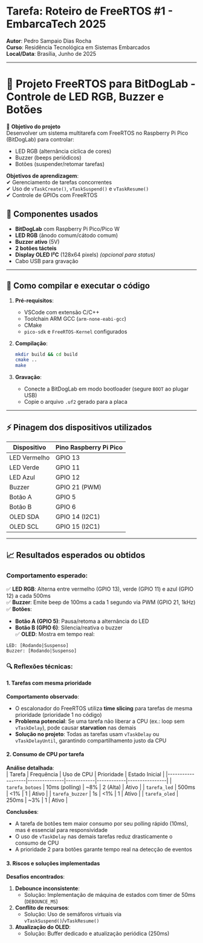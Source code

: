 # Tarefa: Roteiro de FreeRTOS #1 - EmbarcaTech 2025  

**Autor**: Pedro Sampaio Dias Rocha  
**Curso**: Residência Tecnológica em Sistemas Embarcados  
**Local/Data**: Brasília, Junho de 2025  

---

# 🎯 Projeto FreeRTOS para BitDogLab - Controle de LED RGB, Buzzer e Botões  

🎯 **Objetivo do projeto**  
Desenvolver um sistema multitarefa com FreeRTOS no Raspberry Pi Pico (BitDogLab) para controlar:  
- LED RGB (alternância cíclica de cores)  
- Buzzer (beeps periódicos)  
- Botões (suspender/retomar tarefas)  

**Objetivos de aprendizagem**:  
✔ Gerenciamento de tarefas concorrentes  
✔ Uso de `vTaskCreate()`, `vTaskSuspend()` e `vTaskResume()`  
✔ Controle de GPIOs com FreeRTOS  

## 🔧 Componentes usados
- **BitDogLab** com Raspberry Pi Pico/Pico W  
- **LED RGB** (ânodo comum/cátodo comum)  
- **Buzzer ativo** (5V)  
- **2 botões tácteis**  
- **Display OLED I²C** (128x64 pixels) *(opcional para status)*  
- Cabo USB para gravação  

---

## 💾 Como compilar e executar o código
1. **Pré-requisitos**:  
   - VSCode com extensão C/C++  
   - Toolchain ARM GCC (`arm-none-eabi-gcc`)  
   - CMake  
   - `pico-sdk` e `FreeRTOS-Kernel` configurados  

2. **Compilação**:  
   ```bash
   mkdir build && cd build
   cmake ..
   make
   ```
3. **Gravação**:  
   - Conecte a BitDogLab em modo bootloader (segure `BOOT` ao plugar USB)  
   - Copie o arquivo `.uf2` gerado para a placa  

---

## ⚡ Pinagem dos dispositivos utilizados
| Dispositivo   | Pino Raspberry Pi Pico |  
|--------------|-----------------------|  
| LED Vermelho | GPIO 13               |  
| LED Verde    | GPIO 11               |  
| LED Azul     | GPIO 12               |  
| Buzzer       | GPIO 21 (PWM)         |  
| Botão A      | GPIO 5                |  
| Botão B      | GPIO 6                |  
| OLED SDA     | GPIO 14 (I2C1)        |  
| OLED SCL     | GPIO 15 (I2C1)        |  

---

## 📈 Resultados esperados ou obtidos
### Comportamento esperado:  
✅ **LED RGB**: Alterna entre vermelho (GPIO 13), verde (GPIO 11) e azul (GPIO 12) a cada 500ms  
✅ **Buzzer**: Emite beep de 100ms a cada 1 segundo via PWM (GPIO 21, 1kHz)  
✅ **Botões**:  
   - **Botão A (GPIO 5)**: Pausa/retoma a alternância do LED  
   - **Botão B (GPIO 6)**: Silencia/reativa o buzzer  
✅ **OLED**: Mostra em tempo real:  
   ```plaintext
   LED: [Rodando|Suspenso]  
   Buzzer: [Rodando|Suspenso]
   ```
### 🔍 Reflexões técnicas:

#### 1. Tarefas com mesma prioridade
**Comportamento observado**:  
- O escalonador do FreeRTOS utiliza **time slicing** para tarefas de mesma prioridade (prioridade 1 no código)  
- **Problema potencial**: Se uma tarefa não liberar a CPU (ex.: loop sem `vTaskDelay`), pode causar **starvation** nas demais  
- **Solução no projeto**: Todas as tarefas usam `vTaskDelay` ou `vTaskDelayUntil`, garantindo compartilhamento justo da CPU

#### 2. Consumo de CPU por tarefa
**Análise detalhada**:  
| Tarefa            | Frequência     | Uso de CPU | Prioridade | Estado Inicial |
|-------------------|---------------|------------|------------|----------------|
| `tarefa_botoes`   | 10ms (polling) | ~8%       | 2 (Alta)   | Ativo          |
| `tarefa_led`      | 500ms         | <1%        | 1         | Ativo          |
| `tarefa_buzzer`   | 1s            | <1%        | 1         | Ativo          |
| `tarefa_oled`     | 250ms         | ~3%        | 1         | Ativo          |

**Conclusões**:  
- A tarefa de botões tem maior consumo por seu polling rápido (10ms), mas é essencial para responsividade  
- O uso de `vTaskDelay` nas demais tarefas reduz drasticamente o consumo de CPU  
- A prioridade 2 para botões garante tempo real na detecção de eventos

#### 3. Riscos e soluções implementadas
**Desafios encontrados**:  
1. **Debounce inconsistente**:  
   - Solução: Implementação de máquina de estados com timer de 50ms (`DEBOUNCE_MS`)  
2. **Conflito de recursos**:  
   - Solução: Uso de semáforos virtuais via `vTaskSuspend()`/`vTaskResume()`  
3. **Atualização do OLED**:  
   - Solução: Buffer dedicado e atualização periódica (250ms)
